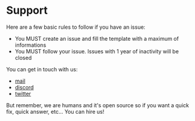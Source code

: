 # Support

Here are a few basic rules to follow if you have an issue:
- You MUST create an issue and fill the template with a maximum of informations
- You MUST follow your issue. Issues with 1 year of inactivity will be closed 

You can get in touch with us:
- [mail](mailto:wallets-updater@bonjour.lepetitbloc.net)
- [discord](https://discordapp.com/invite/PhdnNnf)
- [twitter](https://twitter.com/lepetitbloc)

But remember, we are humans and it's open source so if you want a quick fix, quick answer, etc...
You can hire us!
